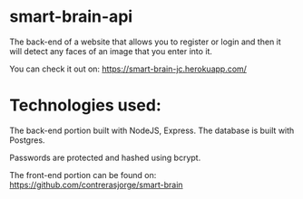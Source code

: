 # smart-brain-api

The back-end of a website that allows you to register or login and then it will
detect any faces of an image that you enter into it.

You can check it out on:
https://smart-brain-jc.herokuapp.com/

# Technologies used:

The back-end portion built with NodeJS, Express.
The database is built with Postgres.

Passwords are protected and hashed using bcrypt.

The front-end portion can be found on: 
https://github.com/contrerasjorge/smart-brain
